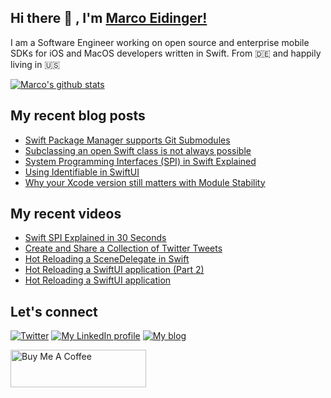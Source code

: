 ## Hi there 👋 , I'm [Marco Eidinger!](https://eidinger.info/)

I am a Software Engineer working on open source and enterprise mobile SDKs for iOS and MacOS developers written in Swift. From 🇩🇪  and happily living in 🇺🇸

[![Marco's github stats](https://github-readme-stats.vercel.app/api?username=MarcoEidinger&count_private=false&show_icons=true&theme=radical)](https://github.com/anuraghazra/github-readme-stats)

## My recent blog posts
<!-- BLOG-POST-LIST:START -->
- [Swift Package Manager supports Git Submodules](https://blog.eidinger.info/swift-package-manager-supports-git-submodules)
- [Subclassing an open Swift class is not always possible](https://blog.eidinger.info/subclassing-an-open-swift-class-is-not-always-possible)
- [System Programming Interfaces &lpar;SPI&rpar; in Swift Explained](https://blog.eidinger.info/system-programming-interfaces-spi-in-swift-explained)
- [Using Identifiable in SwiftUI](https://blog.eidinger.info/using-identifiable-in-swiftui)
- [Why your Xcode version still matters with Module Stability](https://blog.eidinger.info/why-your-xcode-version-still-matters-with-module-stability)
<!-- BLOG-POST-LIST:END -->

## My recent videos
<!-- YOUTUBE-ALL:START -->
- [Swift SPI Explained in 30 Seconds](https://www.youtube.com/watch?v=cwIcMgXYLqA)
- [Create and Share a Collection of Twitter Tweets](https://www.youtube.com/watch?v=RtaNNMAMFPM)
- [Hot Reloading a SceneDelegate in Swift](https://www.youtube.com/watch?v=JIfip0s3KX8)
- [Hot Reloading a SwiftUI application &lpar;Part 2&rpar;](https://www.youtube.com/watch?v=U7-CD-lSWdM)
- [Hot Reloading a SwiftUI application](https://www.youtube.com/watch?v=amBkjVfgFL8)
<!-- YOUTUBE-ALL:END -->

## Let's connect
[![Twitter](https://img.shields.io/badge/twitter-blue.svg?&style=for-the-badge&logo=twitter&logoColor=white)](http://twitter.com/MarcoEidinger)
[![My LinkedIn profile](https://img.shields.io/badge/linkedin-%230077B5.svg?&style=for-the-badge&logo=linkedin&logoColor=white)](https://www.linkedin.com/in/marco-eidinger-6098a512/)
[![My blog](https://img.shields.io/badge/Hashnode-%232962FF.svg?&style=for-the-badge&logo=hashnode&logoColor=white)](https://blog.eidinger.info)

<a href="https://www.buymeacoffee.com/MarcoEidinger" target="_blank"><img src="https://cdn.buymeacoffee.com/buttons/v2/default-yellow.png" alt="Buy Me A Coffee" style="height: 60px !important;width: 217px !important;" ></a>

